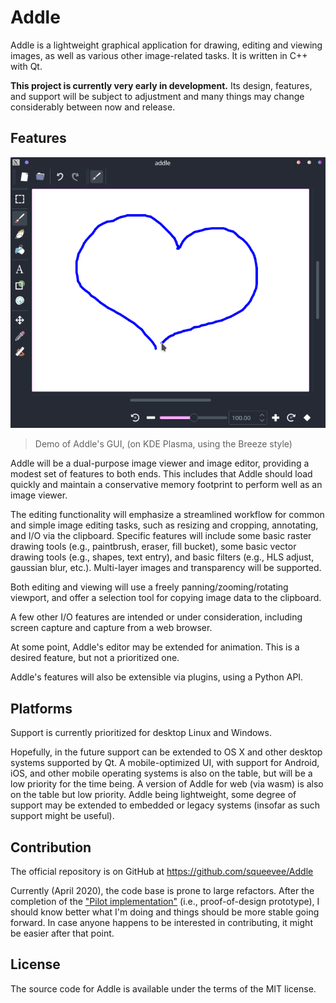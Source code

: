 # Addle

Addle is a lightweight graphical application for drawing, editing and viewing images, as well as various other image-related tasks. It is written in C++ with Qt.

**This project is currently very early in development.** Its design, features, and support will be subject to adjustment and many things may change considerably between now and release.

## Features

![demo](demo.png)
> Demo of Addle's GUI, (on KDE Plasma, using the Breeze style)

Addle will be a dual-purpose image viewer and image editor, providing a modest set of features to both ends. This includes that Addle should load quickly and maintain a conservative memory footprint to perform well as an image viewer.

The editing functionality will emphasize a streamlined workflow for common and simple image editing tasks, such as resizing and cropping, annotating, and I/O via the clipboard. Specific features will include some basic raster drawing tools (e.g., paintbrush, eraser, fill bucket), some basic vector drawing tools (e.g., shapes, text entry), and basic filters (e.g., HLS adjust, gaussian blur, etc.). Multi-layer images and transparency will be supported.

Both editing and viewing will use a freely panning/zooming/rotating viewport, and offer a selection tool for copying image data to the clipboard.

A few other I/O features are intended or under consideration, including screen capture and capture from a web browser. 

At some point, Addle's editor may be extended for animation. This is a desired feature, but not a prioritized one.

Addle's features will also be extensible via plugins, using a Python API.

## Platforms

Support is currently prioritized for desktop Linux and Windows.

Hopefully, in the future support can be extended to OS X and other desktop systems supported by Qt. A mobile-optimized UI, with support for Android, iOS, and other mobile operating systems is also on the table, but will be a low priority for the time being. A version of Addle for web (via wasm) is also on the table but low priority. Addle being lightweight, some degree of support may be extended to embedded or legacy systems (insofar as such support might be useful).
## Contribution

The official repository is on GitHub at https://github.com/squeevee/Addle

Currently (April 2020), the code base is prone to large refactors. After the completion of the ["Pilot implementation"](https://github.com/squeevee/Addle/milestone/1) (i.e., proof-of-design prototype), I should know better what I'm doing and things should be more stable going forward. In case anyone happens to be interested in contributing, it might be easier after that point.

## License

The source code for Addle is available under the terms of the MIT license.